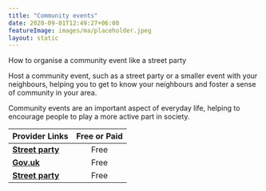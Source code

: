 ```yaml
---
title: "Community events"
date: 2020-09-01T12:49:27+06:00
featureImage: images/ma/placeholder.jpeg
layout: static
---
```


How to organise a community event like a street party

Host a community event, such as a street party or a smaller event with your neighbours, helping you to get to know your neighbours and foster a sense of community in your area.

Community events are an important aspect of everyday life, helping to encourage people to play a more active part in society.

| Provider Links      | Free or Paid  |  
| :-----------          | :--------------:      |  
| [**Street party**](https://www.streetparty.org.uk/guide/street-meet/) | Free | 
| [**Gov.uk**](https://www.gov.uk/organise-street-party) | Free | 
| [**Street party**](https://www.streetparty.org.uk/guide/) | Free | 
  

<br/><br/>






